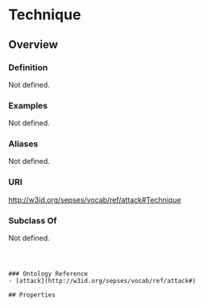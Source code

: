 # Technique

## Overview

### Definition
Not defined.

### Examples
Not defined.

### Aliases
Not defined.

### URI
http://w3id.org/sepses/vocab/ref/attack#Technique

### Subclass Of
Not defined.

```



### Ontology Reference
- [attack](http://w3id.org/sepses/vocab/ref/attack#)

## Properties

